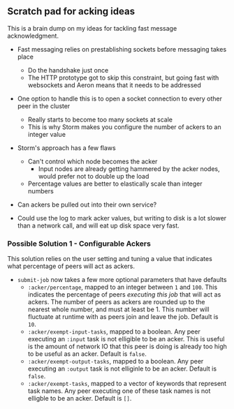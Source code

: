 ## Scratch pad for acking ideas

This is a brain dump on my ideas for tackling fast message acknowledgment.

- Fast messaging relies on prestablishing sockets before messaging takes place
  - Do the handshake just once
  - The HTTP prototype got to skip this constraint, but going fast with websockets and Aeron means that it needs to be addressed

- One option to handle this is to open a socket connection to every other peer in the cluster
  - Really starts to become too many sockets at scale
  - This is why Storm makes you configure the number of ackers to an integer value

- Storm's approach has a few flaws
  - Can't control which node becomes the acker
    - Input nodes are already getting hammered by the acker nodes, would prefer not to double up the load
  - Percentage values are better to elastically scale than integer numbers

- Can ackers be pulled out into their own service?
- Could use the log to mark acker values, but writing to disk is a lot slower than a network call, and will eat up disk space very fast.

### Possible Solution 1 - Configurable Ackers

This solution relies on the user setting and tuning a value that indicates what percentage of peers will act as ackers.

- `submit-job` now takes a few more optional parameters that have defaults
  - `:acker/percentage`, mapped to an integer between `1` and `100`. This indicates the percentage of peers *executing this job* that will act as ackers. The number of peers as ackers are rounded up to the nearest whole number, and must at least be 1. This number will fluctuate at runtime with as peers join and leave the job. Default is `10`.
  - `:acker/exempt-input-tasks`, mapped to a boolean. Any peer executing an `:input` task is not elligible to be an acker. This is useful is the amount of network IO that this peer is doing is already too high to be useful as an acker. Default is `false`.
  - `:acker/exempt-output-tasks`, mapped to a boolean. Any peer executing an `:output` task is not elliginle to be an acker. Default is `false`.
  - `:acker/exempt-tasks`, mapped to a vector of keywords that represent task names. Any peer executing one of these task names is not elligble to be an acker. Default is `[]`.